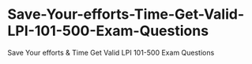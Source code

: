 # Save-Your-efforts-Time-Get-Valid-LPI-101-500-Exam-Questions
Save Your efforts &amp; Time Get Valid LPI 101-500 Exam Questions
